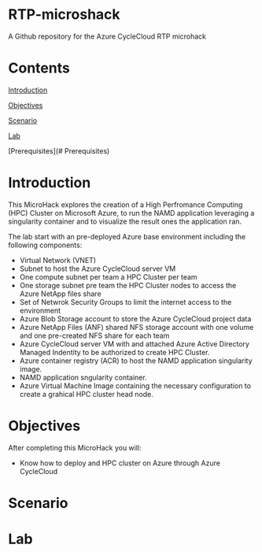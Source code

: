 # RTP-microshack
A Github repository for the Azure CycleCloud RTP microhack

# Contents
[Introduction](#introduction)

[Objectives](#objectives)

[Scenario](#scenario)

[Lab](#lab)

[Prerequisites](# Prerequisites)

# Introduction
This MicroHack explores the creation of a High Perfromance Computing (HPC) Cluster on Microsoft Azure, to run the NAMD application leveraging a singularity container and to visualize the result ones the application ran. 

The lab start with an pre-deployed Azure base environment including the following components:
- Virtual Network (VNET)
- Subnet to host the Azure CycleCloud server VM
- One compute subnet per team  a HPC Cluster per team
- One storage subnet pre team the HPC Cluster nodes to access the Azure NetApp files share
- Set of Netwrok Security Groups to limit the internet access to the environment 
- Azure Blob Storage account to store the Azure CycleCloud project data
- Azure NetApp Files (ANF) shared NFS storage account with one volume and one pre-created NFS share for each team
- Azure CycleCloud server VM with and attached Azure Active Directory Managed Indentity to be authorized to create HPC Cluster. 
- Azure container registry (ACR) to host the NAMD application singularity image.
- NAMD application sngularity container.
- Azure Virtual Machine Image containing the necessary configuration to create a grahical HPC cluster head node. 


# Objectives
After completing this MicroHack you will:
-	Know how to deploy and HPC cluster on Azure through Azure CycleCloud

# Scenario

# Lab
